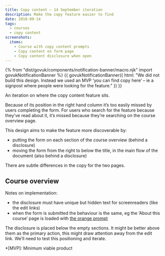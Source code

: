 ```yaml
---
title: Copy content – 14 September iteration
description: Make the copy feature easier to find
date: 2018-09-14
tags:
  - courses
  - copy content
screenshots:
  items:
    - Course with copy content prompts
    - Copy content on form page
    - Copy content disclosure when open
---
```


{% from "dist/govuk/components/notification-banner/macro.njk" import govukNotificationBanner %}
{{ govukNotificationBanner({
  html: "We did not build this design. Instead we used an MVP ‘you can find copy here’ – ie a signpost where people were looking for the feature."
}) }}

An iteration on where the copy content feature sits.

Because of its position in the right hand column it’s too easily missed by users completing the form. For users who search for the feature because they’ve read about it, it’s missed because they’re searching on the course overview page.

This design aims to make the feature more discoverable by:

- putting the form on each section of the course overview (behind a disclosure)
- moving the form from the right to below the title, in the main flow of the document (also behind a disclosure)

There are subtle differences in the copy for the two pages.

## Course overview

Notes on implementation:

- the disclosure must have unique but hidden text for screenreaders (like the edit links)
- when the form is submitted the behaviour is the same, eg the ‘About this course’ page is loaded with [the orange prompt](/publish-teacher-training-courses/copy-content-from-another-course-live#copying-content-on-about-this-course)

The disclosure is placed below the empty sections. It might be better above them as the primary action, this might draw attention away from the edit link. We’ll need to test this positioning and iterate.

*[MVP]: Minimum viable product

